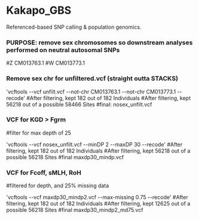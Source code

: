 # Kakapo_GBS
Referenced-based SNP calling &amp; population genomics.


### PURPOSE: remove sex chromosomes so downstream analyses performed on neutral autosomal SNPs
#Z CM013763.1
#W CM013773.1


### Remove sex chr for unfiltered.vcf (straight outta STACKS)

'vcftools --vcf unfilt.vcf --not-chr CM013763.1 --not-chr CM013773.1 --recode'
#After filtering, kept 182 out of 182 Individuals
#After filtering, kept 56218 out of a possible 58466 Sites
#final: nosex_unfilt.vcf

### VCF for KGD > Fgrm
#filter for max depth of 25

'vcftools --vcf nosex_unfilt.vcf --minDP 2 --maxDP 30 --recode'
#After filtering, kept 182 out of 182 Individuals
#After filtering, kept 56218 out of a possible 56218 Sites
#final maxdp30_mindp.vcf

### VCF for Fcoff, sMLH, RoH
#filtered for depth, and 25% missing data

'vcftools --vcf maxdp30_mindp2.vcf --max-missing 0.75 --recode'
#After filtering, kept 182 out of 182 Individuals
#After filtering, kept 12625 out of a possible 56218 Sites
#final maxdp30_mindp2_md75.vcf

